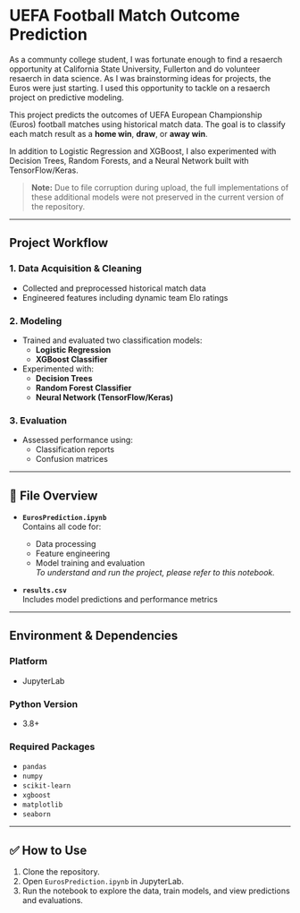 # UEFA Football Match Outcome Prediction

As a communty college student, I was fortunate enough to find a resaerch opportunity at California State University, Fullerton and do volunteer resaerch in data science. As I was brainstorming ideas for projects, the Euros were just starting. I used this opportunity to tackle on a resaerch project on predictive modeling. 

This project predicts the outcomes of UEFA European Championship (Euros) football matches using historical match data. The goal is to classify each match result as a **home win**, **draw**, or **away win**.

In addition to Logistic Regression and XGBoost, I also experimented with Decision Trees, Random Forests, and a Neural Network built with TensorFlow/Keras.  
> **Note:** Due to file corruption during upload, the full implementations of these additional models were not preserved in the current version of the repository.

---

## Project Workflow

### 1. Data Acquisition & Cleaning
- Collected and preprocessed historical match data  
- Engineered features including dynamic team Elo ratings

### 2. Modeling
- Trained and evaluated two classification models:
  - **Logistic Regression**
  - **XGBoost Classifier**
- Experimented with:
  - **Decision Trees**
  - **Random Forest Classifier**
  - **Neural Network (TensorFlow/Keras)**

### 3. Evaluation
- Assessed performance using:
  - Classification reports
  - Confusion matrices

---

## 📁 File Overview

- **`EurosPrediction.ipynb`**  
  Contains all code for:
  - Data processing  
  - Feature engineering  
  - Model training and evaluation  
   _To understand and run the project, please refer to this notebook._

- **`results.csv`**  
  Includes model predictions and performance metrics

---

## Environment & Dependencies

### Platform
- JupyterLab

### Python Version
- 3.8+

### Required Packages
- `pandas`  
- `numpy`  
- `scikit-learn`  
- `xgboost`  
- `matplotlib`  
- `seaborn`

---

## ✅ How to Use

1. Clone the repository.
2. Open `EurosPrediction.ipynb` in JupyterLab.
3. Run the notebook to explore the data, train models, and view predictions and evaluations.

